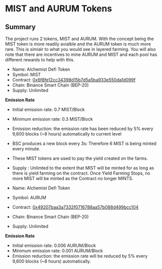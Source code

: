 # MIST and AURUM Tokens

## Summary

The project runs 2 tokens, MIST and AURUM. With the concept being the MIST token is more readily avialble and the AURUM token is much more rare. This is simialr to what you would see in layered farming. You will also note that there are incentives to mine AURUM and MIST and each pool has different rewards to help with this. 

* Name: Alchemist Defi Token
* Symbol: MIST
* Contract: [0x6f8fe12cc34398d15b7d5a5ba933e550da1d099f](https://bscscan.com/address/0x6f8fe12cc34398d15b7d5a5ba933e550da1d099f)
* Chain: Binance Smart Chain \(BEP-20\)
* Supply: Unlimited

**Emission Rate**

* Initial emission rate: 0.7 MIST/Block
* Minimum emission rate: 0.3 MIST/Block
* Emission reduction: the emission rate has been reduced by 5% every 9,600 blocks \(~8 hours\) automatically to current level
* BSC produces a new block every 3s: Therefore 6 MIST is being minted every minute. 
* These MIST tokens are used to pay the yield created on the farms. 
* Supply : Unlimted to the extent that MIST will be minted for as long as there is yield farming on the contract. Once Yield Farming Stops, no more MIST will be minted as the Contract no longer MINTS. 



* Name: Alchemist Defi Token
* Symbol: AURUM
* Contract: [0x49207baa3a7332f0716788aa57b088d499bcc104](https://bscscan.com/address/0x49207baa3a7332f0716788aa57b088d499bcc104)
* Chain: Binance Smart Chain \(BEP-20\)
* Supply: Unlimited

**Emission Rate**

* Initial emission rate: 0.006 AURUM/Block
* Minimum emission rate: 0.001 AURUM/Block
* Emission reduction: the emission rate will be reduced by 5% every 9,600 blocks \(~8 hours\) automatically.



